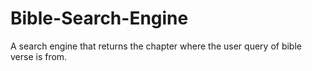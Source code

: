 # Bible-Search-Engine
A search engine that returns the chapter where the user query of bible verse is from.
